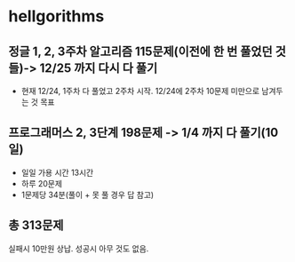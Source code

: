 # hellgorithms
## 정글 1, 2, 3주차 알고리즘 115문제(이전에 한 번 풀었던 것들)-> 12/25 까지 다시 다 풀기
- 현재 12/24, 1주차 다 풀었고 2주차 시작. 12/24에 2주차 10문제 미만으로 남겨두는 것 목표
  
## 프로그래머스 2, 3단계 198문제 -> 1/4 까지 다 풀기(10일)
- 일일 가용 시간 13시간
- 하루 20문제
- 1문제당 34분(풀이 + 못 풀 경우 답 참고)

## 총 313문제

실패시 10만원 상납.
성공시 아무 것도 없음.
